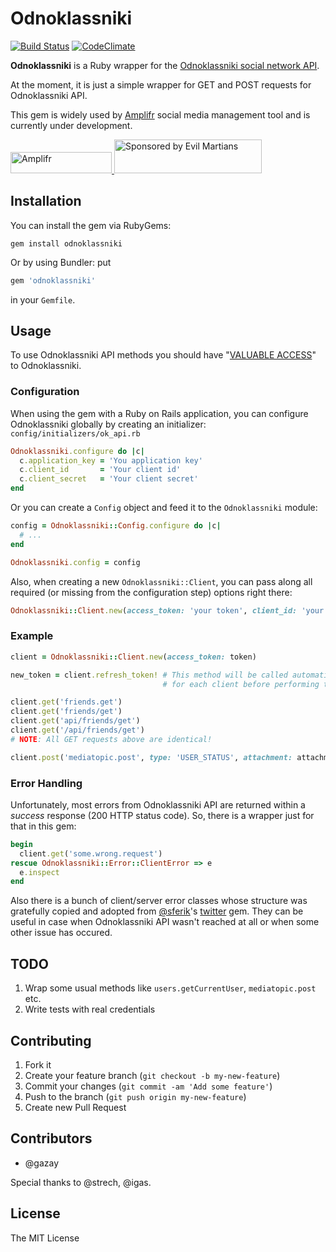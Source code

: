 # Odnoklassniki
[![Build Status](https://travis-ci.org/gazay/odnoklassniki.svg)](http://travis-ci.org/gazay/odnoklassniki) [![CodeClimate](https://d3s6mut3hikguw.cloudfront.net/github/gazay/odnoklassniki/badges/gpa.svg)](https://codeclimate.com/github/gazay/odnoklassniki)

**Odnoklassniki** is a Ruby wrapper for the [Odnoklassniki social network API](http://apiok.ru/).

At the moment, it is just a simple wrapper for GET and POST requests for Odnoklassniki API.

This gem is widely used by [Amplifr](https://amplifr.com/?utm_source=odnoklassniki-gem) social media management tool and is currently under development.

<a href="https://amplifr.com/?utm_source=odnoklassniki-gem">
<img src="https://amplifr.com/logo.png" alt="Amplifr" width="162" height="34">
</a>

<a href="https://evilmartians.com/?utm_source=odnoklassniki-gem">
<img src="https://evilmartians.com/badges/sponsored-by-evil-martians.svg" alt="Sponsored by Evil Martians" width="236" height="54">
</a>

## Installation

You can install the gem via RubyGems:

```
gem install odnoklassniki
```

Or by using Bundler: put

```ruby
gem 'odnoklassniki'
```

in your `Gemfile`.

## Usage

To use Odnoklassniki API methods you should have "[VALUABLE ACCESS](http://apiok.ru/wiki/display/api/Authorization+OAuth+2.0)" to Odnoklassniki.

### Configuration

When using the gem with a Ruby on Rails application, you can configure Odnoklassniki globally by creating an initializer: `config/initializers/ok_api.rb`

```ruby
Odnoklassniki.configure do |c|
  c.application_key = 'You application key'
  c.client_id       = 'Your client id'
  c.client_secret   = 'Your client secret'
end
```

Or you can create a `Config` object and feed it to the `Odnoklassniki` module:

```ruby
config = Odnoklassniki::Config.configure do |c|
  # ...
end

Odnoklassniki.config = config
```

Also, when creating a new `Odnoklassniki::Client`, you can pass along all required (or missing from the configuration step) options right there:

```ruby
Odnoklassniki::Client.new(access_token: 'your token', client_id: 'your client id')
```

### Example

```ruby
client = Odnoklassniki::Client.new(access_token: token)

new_token = client.refresh_token! # This method will be called automatically just once
                                  # for each client before performing the request

client.get('friends.get')
client.get('friends/get')
client.get('api/friends/get')
client.get('/api/friends/get')
# NOTE: All GET requests above are identical!

client.post('mediatopic.post', type: 'USER_STATUS', attachment: attachment)
```

### Error Handling

Unfortunately, most errors from Odnoklassniki API are returned within a _success_ response (200 HTTP status code).
So, there is a wrapper just for that in this gem:

```ruby
begin
  client.get('some.wrong.request')
rescue Odnoklassniki::Error::ClientError => e
  e.inspect
end
```

Also there is a bunch of client/server error classes whose structure was gratefully copied and adopted from
[@sferik](https://github.com/sferik)'s [twitter](https://github.com/sferik/twitter) gem.
They can be useful in case when Odnoklassniki API wasn't reached at all or when some other issue has occured.

## TODO

1. Wrap some usual methods like `users.getCurrentUser`, `mediatopic.post` etc.
2. Write tests with real credentials

## Contributing

1. Fork it
2. Create your feature branch (`git checkout -b my-new-feature`)
3. Commit your changes (`git commit -am 'Add some feature'`)
4. Push to the branch (`git push origin my-new-feature`)
5. Create new Pull Request

## Contributors

* @gazay

Special thanks to @strech, @igas.

## License

The MIT License
